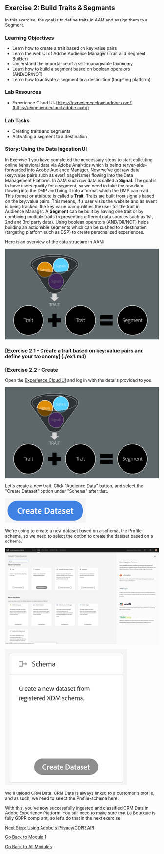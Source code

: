 ## Exercise 2: Build Traits & Segments
In this exercise, the goal is to define traits in AAM and assign them to a Segment.

### Learning Objectives

- Learn how to create a trait based on key:value pairs
- Learn the web UI of Adobe Audience Manager (Trait and Segment Builder)
- Understand the importance of a self-manageable taxonomy
- Learn how to build a segment based on boolean operators (AND/OR/NOT)
- Learn how to activate a segment to a destination (targeting platform)

### Lab Resources

- Experience Cloud UI: [https://experiencecloud.adobe.com/](https://experiencecloud.adobe.com/)

### Lab Tasks

- Creating traits and segments
- Activating a segment to a destination

### Story: Using the Data Ingestion UI

In Exercise 1 you have completed the neccessary steps to start collecting online behavioral data via Adobe Analytics which is being server-side-forwarded into Adobe Audience Manager. Now we've got raw data (key:value pairs such as evar1:pageName) flowing into the Data Management Platform. In AAM such raw data is called a **Signal**. The goal is to have users qualify for a segment, so we need to take the raw data flowing into the DMP and bring it into a format which the DMP can read. This format or attribute is called a **Trait**. Traits are built from signals based on the key:value pairs. This means, if a user visits the website and an event is being tracked, the key:value pair qualifies the user for the trait in Audience Manager. A **Segment** can be built by having one trait or by combining multiple traits (representing different data sources such as 1st, 2nd and 3rd party data). Using boolean operators (AND/OR/NOT) helps building an actionable segments which can be pushed to a destination (targeting platform such as DSP) to create personalized experiences.

Here is an overview of the data structure in AAM:

![Data Ingestion](./images/traits.png)

### [Exercise 2.1 - Create a trait based on key:value pairs and define your taxonomy] (./ex1.md)

### [Exercise 2.2 - Create  

Open the [Experience Cloud UI](https://experiencecloud.adobe.com) and log in with the details provided to you. 

![Data Ingestion](./images/traits.png)

Let's create a new trait. Click "Audience Data" button, and select the "Create Dataset" option under "Schema" after that.

![Data Ingestion](./images/createdataset.png)

We're going to create a new dataset based on a schema, the Profile-schema, so we need to select the option to create the dataset based on a schema.

![Data Ingestion](./images/datasetschema.png)

![Data Ingestion](./images/datasetschemadtl.png)

We'll upload CRM Data. CRM Data is always linked to a customer's profile, and as such, we need to select the Profile-schema here.


With this, you've now successfully ingested and classified CRM Data in Adobe Experience Platform. You still need to make sure that La Boutique is fully GDPR compliant, so let's do that in the next exercise!

[Next Step: Using Adobe's Privacy/GDPR API](../gdpr/README.md)

[Go Back to Module 1](../README.md)

[Go Back to All Modules](/../../)



